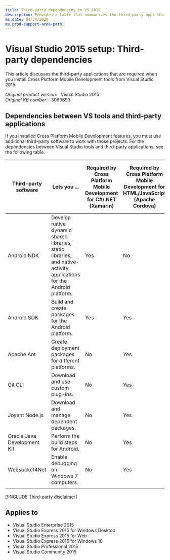 ```yaml
---
title: Third-party dependencies in VS 2015
description: Provides a table that summarizes the third-party apps that are required when you install Cross Platform Mobile Development tools from Visual Studio 2015.
ms.date: 04/24/2020
ms.prod-support-area-path: 
---
```

# Visual Studio 2015 setup: Third-party dependencies

This article discusses the third-party applications that are required when you install Cross Platform Mobile Development tools from Visual Studio 2015.

_Original product version:_ &nbsp; Visual Studio 2015  
_Original KB number:_ &nbsp; 3060693

## Dependencies between VS tools and third-party applications

If you installed Cross Platform Mobile Development features, you must use additional third-party software to work with those projects. For the dependencies between Visual Studio tools and third-party applications, see the following table.

| Third-party software|Lets you ...| Required by Cross Platform Mobile Development for C#/.NET (Xamarin)| Required by Cross Platform Mobile Development for HTML/JavaScript (Apache Cordova)| Required by Cross Platform Mobile Development for Visual C++ Mobile Development||
|---|---|---|---|---|---|
|Android NDK|Develop native dynamic shared libraries, static libraries, and native-activity applications for the Android platform.|Yes|No|Yes||
|Android SDK|Build and create packages for the Android platform.|Yes|Yes|Yes||
|Apache Ant|Create deployment packages for different platforms.|No|Yes|Yes||
|Git CLI|Download and use custom plug-ins.|No|Yes|No||
|Joyent Node.js|Download and manage dependent packages.|No|Yes|No||
|Oracle Java Development Kit|Perform the build steps for Android.|No|Yes|No||
|Websocket4Net|Enable debugging on Windows 7 computers.|No|Yes|No||
|||||||

[!INCLUDE [Third-party disclaimer](../includes/third-party-disclaimer.md)]

## Applies to

- Visual Studio Enterprise 2015
- Visual Studio Express 2015 for Windows Desktop
- Visual Studio Express 2015 for Web
- Visual Studio Express 2015 for Windows 10
- Visual Studio Professional 2015
- Visual Studio Community 2015
